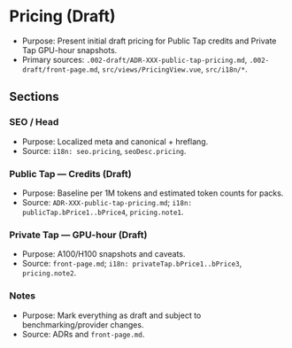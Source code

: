 # Pricing (Draft)

- Purpose: Present initial draft pricing for Public Tap credits and Private Tap GPU-hour snapshots.
- Primary sources: `.002-draft/ADR-XXX-public-tap-pricing.md`, `.002-draft/front-page.md`, `src/views/PricingView.vue`, `src/i18n/*`.

## Sections

### SEO / Head

- Purpose: Localized meta and canonical + hreflang.
- Source: `i18n: seo.pricing`, `seoDesc.pricing`.

### Public Tap — Credits (Draft)

- Purpose: Baseline per 1M tokens and estimated token counts for packs.
- Source: `ADR-XXX-public-tap-pricing.md`; `i18n: publicTap.bPrice1..bPrice4`, `pricing.note1`.

### Private Tap — GPU-hour (Draft)

- Purpose: A100/H100 snapshots and caveats.
- Source: `front-page.md`; `i18n: privateTap.bPrice1..bPrice3`, `pricing.note2`.

### Notes

- Purpose: Mark everything as draft and subject to benchmarking/provider changes.
- Source: ADRs and `front-page.md`.
